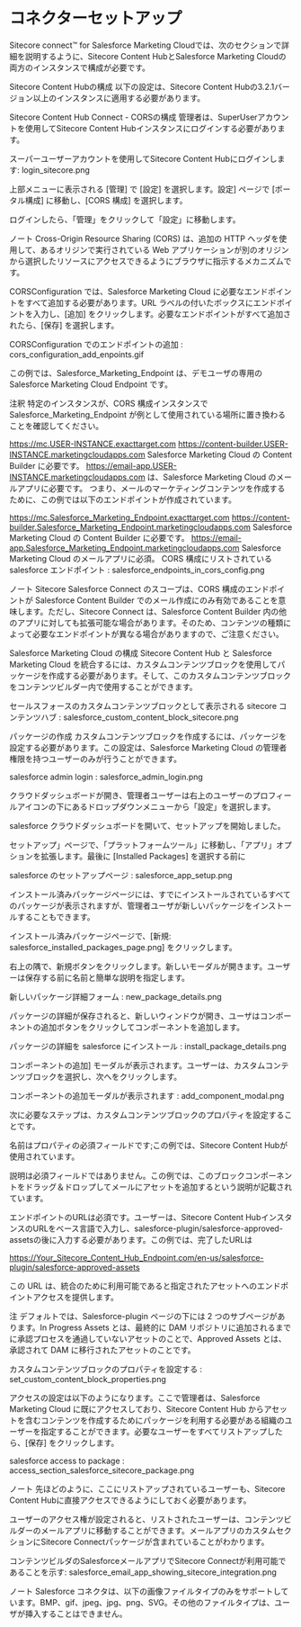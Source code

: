 # コネクターセットアップ

Sitecore connect™ for Salesforce Marketing Cloudでは、次のセクションで詳細を説明するように、Sitecore Content HubとSalesforce Marketing Cloudの両方のインスタンスで構成が必要です。

Sitecore Content Hubの構成
以下の設定は、Sitecore Content Hubの3.2.1バージョン以上のインスタンスに適用する必要があります。

Sitecore Content Hub Connect - CORSの構成
管理者は、SuperUserアカウントを使用してSitecore Content Hubインスタンスにログインする必要があります。

スーパーユーザーアカウントを使用してSitecore Content Hubにログインします: login_sitecore.png

上部メニューに表示される [管理] で [設定] を選択します。設定] ページで [ポータル構成] に移動し、[CORS 構成] を選択します。

ログインしたら、「管理」をクリックして「設定」に移動します。

ノート
Cross-Origin Resource Sharing (CORS) は、追加の HTTP ヘッダを使用して、あるオリジンで実行されている Web アプリケーションが別のオリジンから選択したリソースにアクセスできるようにブラウザに指示するメカニズムです。

CORSConfiguration では、Salesforce Marketing Cloud に必要なエンドポイントをすべて追加する必要があります。URL ラベルの付いたボックスにエンドポイントを入力し、[追加] をクリックします。必要なエンドポイントがすべて追加されたら、[保存] を選択します。

CORSConfiguration でのエンドポイントの追加 : cors_configuration_add_enpoints.gif

この例では、Salesforce_Marketing_Endpoint は、デモユーザの専用の Salesforce Marketing Cloud Endpoint です。

注釈
特定のインスタンスが、CORS 構成インスタンスで Salesforce_Marketing_Endpoint が例として使用されている場所に置き換わることを確認してください。

https://mc.USER-INSTANCE.exacttarget.com
https://content-builder.USER-INSTANCE.marketingcloudapps.com Salesforce Marketing Cloud の Content Builder に必要です。
https://email-app.USER-INSTANCE.marketingcloudapps.com は、Salesforce Marketing Cloud のメールアプリに必要です。
つまり、メールのマーケティングコンテンツを作成するために、この例では以下のエンドポイントが作成されています。

https://mc.Salesforce_Marketing_Endpoint.exacttarget.com
https://content-builder.Salesforce_Marketing_Endpoint.marketingcloudapps.com Salesforce Marketing Cloud の Content Builder に必要です。
https://email-app.Salesforce_Marketing_Endpoint.marketingcloudapps.com Salesforce Marketing Cloud のメールアプリに必須。
CORS 構成にリストされている salesforce エンドポイント : salesforce_endpoints_in_cors_config.png

ノート
Sitecore Salesforce Connect のスコープは、CORS 構成のエンドポイントが Salesforce Content Builder でのメール作成にのみ有効であることを意味します。ただし、Sitecore Connect は、Salesforce Content Builder 内の他のアプリに対しても拡張可能な場合があります。そのため、コンテンツの種類によって必要なエンドポイントが異なる場合がありますので、ご注意ください。

Salesforce Marketing Cloud の構成
Sitecore Content Hub と Salesforce Marketing Cloud を統合するには、カスタムコンテンツブロックを使用してパッケージを作成する必要があります。そして、このカスタムコンテンツブロックをコンテンツビルダー内で使用することができます。

セールスフォースのカスタムコンテンツブロックとして表示される sitecore コンテンツハブ : salesforce_custom_content_block_sitecore.png

パッケージの作成
カスタムコンテンツブロックを作成するには、パッケージを設定する必要があります。この設定は、Salesforce Marketing Cloud の管理者権限を持つユーザーのみが行うことができます。

salesforce admin login : salesforce_admin_login.png

クラウドダッシュボードが開き、管理者ユーザーは右上のユーザーのプロフィールアイコンの下にあるドロップダウンメニューから「設定」を選択します。

salesforce クラウドダッシュボードを開いて、セットアップを開始しました。

セットアップ」ページで、「プラットフォームツール」に移動し、「アプリ」オプションを拡張します。最後に [Installed Packages] を選択する前に

salesforce のセットアップページ : salesforce_app_setup.png

インストール済みパッケージページには、すでにインストールされているすべてのパッケージが表示されますが、管理者ユーザが新しいパッケージをインストールすることもできます。

インストール済みパッケージページで、[新規: salesforce_installed_packages_page.png] をクリックします。

右上の隅で、新規ボタンをクリックします。新しいモーダルが開きます。ユーザーは保存する前に名前と簡単な説明を指定します。

新しいパッケージ詳細フォーム : new_package_details.png

パッケージの詳細が保存されると、新しいウィンドウが開き、ユーザはコンポーネントの追加ボタンをクリックしてコンポーネントを追加します。

パッケージの詳細を salesforce にインストール : install_package_details.png

コンポーネントの追加] モーダルが表示されます。ユーザーは、カスタムコンテンツブロックを選択し、次へをクリックします。

コンポーネントの追加モーダルが表示されます : add_component_modal.png

次に必要なステップは、カスタムコンテンツブロックのプロパティを設定することです。

名前はプロパティの必須フィールドです;この例では、Sitecore Content Hubが使用されています。

説明は必須フィールドではありません。この例では、このブロックコンポーネントをドラッグ＆ドロップしてメールにアセットを追加するという説明が記載されています。

エンドポイントのURLは必須です。ユーザーは、Sitecore Content HubインスタンスのURLをベース言語で入力し、salesforce-plugin/salesforce-approved-assetsの後に入力する必要があります。この例では、完了したURLは

https://Your_Sitecore_Content_Hub_Endpoint.com/en-us/salesforce-plugin/salesforce-approved-assets

この URL は、統合のために利用可能であると指定されたアセットへのエンドポイントアクセスを提供します。

注
デフォルトでは、Salesforce-plugin ページの下には 2 つのサブページがあります。In Progress Assets とは、最終的に DAM リポジトリに追加されるまでに承認プロセスを通過していないアセットのことで、Approved Assets とは、承認されて DAM に移行されたアセットのことです。

カスタムコンテンツブロックのプロパティを設定する : set_custom_content_block_properties.png

アクセスの設定は以下のようになります。ここで管理者は、Salesforce Marketing Cloud に既にアクセスしており、Sitecore Content Hub からアセットを含むコンテンツを作成するためにパッケージを利用する必要がある組織のユーザーを指定することができます。必要なユーザーをすべてリストアップしたら、[保存] をクリックします。

salesforce access to package : access_section_salesforce_sitecore_package.png

ノート
先ほどのように、ここにリストアップされているユーザーも、Sitecore Content Hubに直接アクセスできるようにしておく必要があります。

ユーザーのアクセス権が設定されると、リストされたユーザーは、コンテンツビルダーのメールアプリに移動することができます。メールアプリのカスタムセクションにSitecore Connectパッケージが含まれていることがわかります。

コンテンツビルダのSalesforceメールアプリでSitecore Connectが利用可能であることを示す: salesforce_email_app_showing_sitecore_integration.png

ノート
Salesforce コネクタは、以下の画像ファイルタイプのみをサポートしています。BMP、gif、jpeg、jpg、png、SVG。その他のファイルタイプは、ユーザが挿入することはできません。

